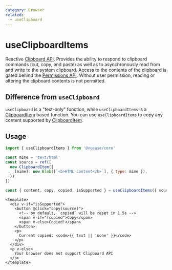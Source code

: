 ```yaml
---
category: Browser
related:
  - useClipboard
---
```


# useClipboardItems

Reactive [Clipboard API](https://developer.mozilla.org/en-US/docs/Web/API/Clipboard_API). Provides the ability to respond to clipboard commands (cut, copy, and paste) as well as to asynchronously read from and write to the system clipboard. Access to the contents of the clipboard is gated behind the [Permissions API](https://developer.mozilla.org/en-US/docs/Web/API/Permissions_API). Without user permission, reading or altering the clipboard contents is not permitted.

## Difference from `useClipboard`

`useClipboard` is a "text-only" function, while `useClipboardItems` is a [ClipboardItem](https://developer.mozilla.org/en-US/docs/Web/API/ClipboardItem) based function. You can use `useClipboardItems` to copy any content supported by [ClipboardItem](https://developer.mozilla.org/en-US/docs/Web/API/ClipboardItem).

## Usage

```js
import { useClipboardItems } from '@vueuse/core'

const mime = 'text/html'
const source = ref([
  new ClipboardItem({
    [mime]: new Blob([`<b>HTML content</b>`], { type: mime }),
  })
])

const { content, copy, copied, isSupported } = useClipboardItems({ source })
```

```vue
<template>
  <div v-if="isSupported">
    <button @click="copy(source)">
      <!-- by default, `copied` will be reset in 1.5s -->
      <span v-if="!copied">Copy</span>
      <span v-else>Copied!</span>
    </button>
    <p>
      Current copied: <code>{{ text || 'none' }}</code>
    </p>
  </div>
  <p v-else>
    Your browser does not support Clipboard API
  </p>
</template>
```
